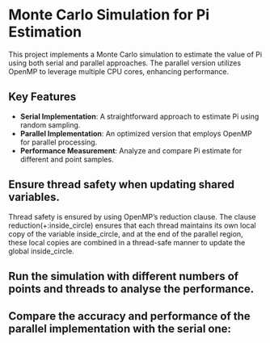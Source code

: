  # Monte Carlo Simulation for Pi Estimation

This project implements a Monte Carlo simulation to estimate the value of Pi using both serial and parallel approaches. The parallel version utilizes OpenMP to leverage multiple CPU cores, enhancing performance.

## Key Features

- **Serial Implementation**: A straightforward approach to estimate Pi using random sampling.
- **Parallel Implementation**: An optimized version that employs OpenMP for parallel processing.
- **Performance Measurement**: Analyze and compare Pi estimate for different and point samples.

## Ensure thread safety when updating shared variables.
Thread safety is ensured by using OpenMP’s reduction clause. The clause reduction(+:inside_circle) ensures that each thread maintains its own local copy of the variable inside_circle, and at the end of the parallel region, these local copies are combined in a thread-safe manner to update the global inside_circle.

## Run the simulation with different numbers of points and threads to analyse the performance.
## Compare the accuracy and performance of the parallel implementation with the serial one:


